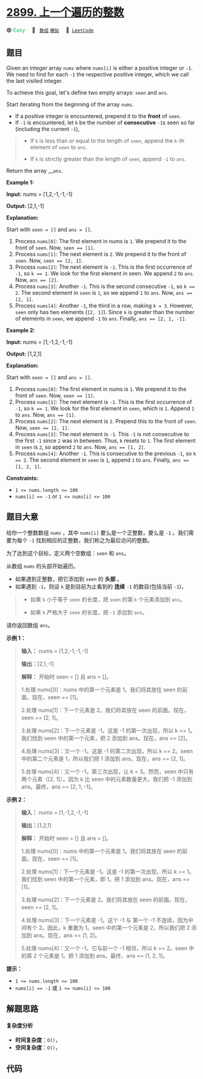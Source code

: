 # [2899. 上一个遍历的整数](https://leetcode.com/problems/last-visited-integers)

🟢 <font color=#15bd66>Easy</font>&emsp; 🔖&ensp; [`数组`](/leetcode-js/outline/tag/array.md) [`模拟`](/leetcode-js/outline/tag/simulation.md)&emsp; 🔗&ensp;[`LeetCode`](https://leetcode.com/problems/last-visited-integers)

## 题目

Given an integer array `nums` where `nums[i]` is either a positive integer or
`-1`. We need to find for each `-1` the respective positive integer, which we
call the last visited integer.

To achieve this goal, let's define two empty arrays: `seen` and `ans`.

Start iterating from the beginning of the array `nums`.

  * If a positive integer is encountered, prepend it to the **front** of `seen`.
  * If `-1` is encountered, let `k` be the number of **consecutive** `-1`s seen so far (including the current `-1`), 
> 
> * If `k` is less than or equal to the length of `seen`, append the `k`-th element of `seen` to `ans`.
> 
> * If `k` is strictly greater than the length of `seen`, append `-1` to `ans`.

Return the array __`ans`.



**Example 1:**

**Input:** nums = [1,2,-1,-1,-1]

**Output:** [2,1,-1]

**Explanation:**

Start with `seen = []` and `ans = []`.

  1. Process `nums[0]`: The first element in nums is `1`. We prepend it to the front of `seen`. Now, `seen == [1]`.
  2. Process `nums[1]`: The next element is `2`. We prepend it to the front of `seen`. Now, `seen == [2, 1]`.
  3. Process `nums[2]`: The next element is `-1`. This is the first occurrence of `-1`, so `k == 1`. We look for the first element in seen. We append `2` to `ans`. Now, `ans == [2]`.
  4. Process `nums[3]`: Another `-1`. This is the second consecutive `-1`, so `k == 2`. The second element in `seen` is `1`, so we append `1` to `ans`. Now, `ans == [2, 1]`.
  5. Process `nums[4]`: Another `-1`, the third in a row, making `k = 3`. However, `seen` only has two elements (`[2, 1]`). Since `k` is greater than the number of elements in `seen`, we append `-1` to `ans`. Finally, `ans == [2, 1, -1]`.

**Example 2:**

**Input:** nums = [1,-1,2,-1,-1]

**Output:** [1,2,1]

**Explanation:**

Start with `seen = []` and `ans = []`.

  1. Process `nums[0]`: The first element in nums is `1`. We prepend it to the front of `seen`. Now, `seen == [1]`.
  2. Process `nums[1]`: The next element is `-1`. This is the first occurrence of `-1`, so `k == 1`. We look for the first element in `seen`, which is `1`. Append `1` to `ans`. Now, `ans == [1]`.
  3. Process `nums[2]`: The next element is `2`. Prepend this to the front of `seen`. Now, `seen == [2, 1]`.
  4. Process `nums[3]`: The next element is `-1`. This `-1` is not consecutive to the first `-1` since `2` was in between. Thus, `k` resets to `1`. The first element in `seen` is `2`, so append `2` to `ans`. Now, `ans == [1, 2]`.
  5. Process `nums[4]`: Another `-1`. This is consecutive to the previous `-1`, so `k == 2`. The second element in `seen` is `1`, append `1` to `ans`. Finally, `ans == [1, 2, 1]`.



**Constraints:**

  * `1 <= nums.length <= 100`
  * `nums[i] == -1` or `1 <= nums[i] <= 100`


## 题目大意

给你一个整数数组 `nums` ，其中 `nums[i]` 要么是一个正整数，要么是 `-1` 。我们需要为每个 `-1`
找到相应的正整数，我们称之为最后访问的整数。

为了达到这个目标，定义两个空数组：`seen` 和 `ans`。

从数组 `nums` 的头部开始遍历。

  * 如果遇到正整数，把它添加到 `seen` 的 **头部** 。
  * 如果遇到 `-1`，则设 `k` 是到目前为止看到的 **连续** `-1` 的数目(包括当前 `-1`)， 
> 
> * 如果 `k` 小于等于 `seen` 的长度，把 `seen` 的第 `k` 个元素添加到 `ans`。
> 
> * 如果 `k` 严格大于 `seen` 的长度，把 `-1` 添加到 `ans`。

请你返回数组 `ans`。



**示例 1：**

> 
> 
> 
> 
> 
> **输入：** nums = [1,2,-1,-1,-1]
> 
> **输出：**[2,1,-1]
> 
> **解释：** 开始时 seen = [] 且 ans = []。
> 
> 1.处理 nums[0]：nums 中的第一个元素是 1。我们将其放在 seen 的前面。现在，seen == [1]。
> 
> 2.处理 nums[1]：下一个元素是 2。我们将其放在 seen 的前面。现在，seen == [2, 1]。
> 
> 3.处理 nums[2]：下一个元素是 -1。这是 -1 的第一次出现，所以 k == 1。我们找到 seen 中的第一个元素，把 2 添加到 ans。现在，ans == [2]。
> 
> 4.处理 nums[3]：又一个 -1。这是 -1 的第二次出现，所以 k == 2。seen 中的第二个元素是 1，所以我们把 1 添加到 ans。现在，ans == [2, 1]。
> 
> 5.处理 nums[4]：又一个 -1。第三次出现，让 k = 3。然而，seen 中只有两个元素（[2, 1]）。因为 k 比 seen 中的元素数量更大，我们把 -1 添加到 ans。最终，ans == [2, 1, -1]。
> 
> 

**示例 2：**

> 
> 
> 
> 
> 
> **输入：** nums = [1,-1,2,-1,-1]
> 
> **输出：**[1,2,1]
> 
> **解释：** 开始时 seen = [] 且 ans = []。
> 
> 1.处理 nums[0]：nums 中的第一个元素是 1。我们将其放在 seen 的前面。现在，seen == [1]。
> 
> 2.处理 nums[1]：下一个元素是 -1。这是 -1 的第一次出现，所以 k == 1。我们找到 seen 中的第一个元素，即 1。把 1 添加到 ans。现在，ans == [1]。
> 
> 3.处理 nums[2]：下一个元素是 2。我们将其放在 seen 的前面。现在，seen == [2, 1]。
> 
> 4.处理 nums[3]：下一个元素是 -1。这个 -1 与 第一个 -1 不连续，因为中间有个 2。因此，k 重置为 1。seen 中的第一个元素是 2，所以我们把 2 添加到 ans。现在，ans == [1, 2]。
> 
> 5.处理 nums[4]：又一个 -1。它与前一个 -1 相邻，所以 k == 2。seen 中的第 2 个元素是 1。把 1 添加到 ans。最终，ans == [1, 2, 1]。
> 
> 



**提示：**

  * `1 <= nums.length <= 100`
  * `nums[i] == -1` 或 `1 <= nums[i] <= 100`


## 解题思路

#### 复杂度分析

- **时间复杂度**：`O()`，
- **空间复杂度**：`O()`，

## 代码

```javascript

```